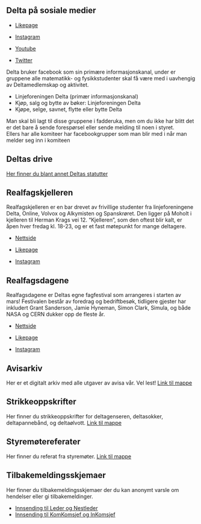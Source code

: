 ## Delta på sosiale medier

* [Likepage](https://www.facebook.com/DeltaNTNU)

* [Instagram](https://www.instagram.com/linjeforeningendelta/)

* [Youtube](https://www.youtube.com/channel/UCW6mgAETx5tY666gD7cMmNw)

* [Twitter](https://twitter.com/DeltaNTNU)

Delta bruker facebook som sin primære informasjonskanal, under er gruppene alle matematikk- og fysikkstudenter skal få være med i uavhengig av Deltamedlemskap og aktivitet.
* Linjeforeningen Delta (primær informasjonskanal)
* Kjøp, salg og bytte av bøker: Linjeforeningen Delta
* Kjøpe, selge, savnet, flytte eller bytte Delta

Man skal bli lagt til disse gruppene i fadderuka, men om du ikke har blitt det er det bare å sende forespørsel eller sende melding til noen i styret.  
Ellers har alle komiteer har facebookgrupper som man blir med i når man melder seg inn i komiteen

## Deltas drive

[H﻿er finner du blant annet Deltas statutter](https://drive.google.com/drive/folders/0BxOmIMYO_w44fnYzVm1iYWNIRm5hQVRtNmtraFh5bWZ4Wm5wUHJjZUhjcEpfR19wZHFRV28?resourcekey=0-5qkaJNlIEgB6ExyMK-kB3A&usp=sharing)



## Realfagskjelleren

Realfagskjelleren er en bar drevet av frivillige studenter fra linjeforeningene Delta, Online, Volvox og Alkymisten og Spanskrøret. Den ligger på Moholt i kjelleren til Herman Krags vei 12. “Kjelleren”, som den oftest blir kalt, er åpen hver fredag kl. 18-23, og er et fast møtepunkt for mange deltagere.

* [Nettside](https://www.realfagskjelleren.no/)

* [Likepage](https://nb-no.facebook.com/Realfagskjelleren/)

* [Instagram](https://www.instagram.com/realfagskjelleren/)


## Realfagsdagene

Realfagsdagene er Deltas egne fagfestival som arrangeres i starten av mars! Festivalen består av foredrag og bedriftbesøk, tidligere gjester har inkludert Grant Sanderson, Jamie Hyneman, Simon Clark, Simula, og både NASA og CERN dukker opp de fleste år. 

* [Nettside](realfagsdagene.org)

* [Likepage](https://nb-no.facebook.com/realfagsdagene/)

* [Instagram](https://www.instagram.com/realfagsdagene/)

## Avisarkiv 
Her er et digitalt arkiv med alle utgaver av avisa vår. Vel lest!
[Link til mappe](https://drive.google.com/drive/folders/1fEMbAGwVfP9gInnQQp6r8q6C9M0VgdTT?usp=sharing)

## Strikkeoppskrifter
Her finner du strikkeoppskrifter for deltagenseren, deltasokker, deltapannebånd, og deltaølvott.
[Link til mappe](https://drive.google.com/drive/folders/1stu1-2BCZXi0QwsNePCpRaaDA6R7UnhR?usp=sharing)

## Styremøtereferater
Her finner du referat fra styremøter.
[Link til mappe](https://drive.google.com/drive/folders/142LwuIWB-LPaiX0exb2x6fHSBGtnX11W?usp=sharing)

## Tilbakemeldingsskjemaer  
Her finner du tilbakemeldingsskjemaer der du kan anonymt varsle om hendelser eller gi tilbakemeldinger.  
* [Innsending til Leder og Nestleder](https://forms.gle/XQXGUKnK6BDRNbeo8)  
* [Innsending til KomKomsjef og InKomsjef](https://forms.gle/E9nFS5it79swDXrV9)




